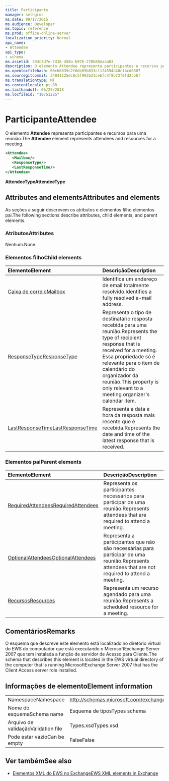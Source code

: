 ```yaml
---
title: Participante
manager: sethgros
ms.date: 09/17/2015
ms.audience: Developer
ms.topic: reference
ms.prod: office-online-server
localization_priority: Normal
api_name:
- Attendee
api_type:
- schema
ms.assetid: 393c3d7e-7416-458a-b976-270b88eaaa03
description: O elemento Attendee representa participantes e recursos para uma reunião.
ms.openlocfilehash: 60cb0839c2f6de69b833c11f4594d40c14cd8887
ms.sourcegitcommit: 34041125dc8c5f993b21cebfc4f8b72f0fd2cb6f
ms.translationtype: MT
ms.contentlocale: pt-BR
ms.lasthandoff: 06/25/2018
ms.locfileid: "19751225"
---
```

# <a name="attendee"></a><span data-ttu-id="e64c0-103">Participante</span><span class="sxs-lookup"><span data-stu-id="e64c0-103">Attendee</span></span>

<span data-ttu-id="e64c0-104">O elemento **Attendee** representa participantes e recursos para uma reunião.</span><span class="sxs-lookup"><span data-stu-id="e64c0-104">The **Attendee** element represents attendees and resources for a meeting.</span></span> 
  
```xml
<Attendee>
   <Mailbox/>
   <ResponseType/>
   <LastResponseTime/>
</Attendee>
```

 <span data-ttu-id="e64c0-105">**AttendeeType**</span><span class="sxs-lookup"><span data-stu-id="e64c0-105">**AttendeeType**</span></span>
## <a name="attributes-and-elements"></a><span data-ttu-id="e64c0-106">Attributes and elements</span><span class="sxs-lookup"><span data-stu-id="e64c0-106">Attributes and elements</span></span>

<span data-ttu-id="e64c0-107">As seções a seguir descrevem os atributos e elementos filho elementos pai.</span><span class="sxs-lookup"><span data-stu-id="e64c0-107">The following sections describe attributes, child elements, and parent elements.</span></span>
  
### <a name="attributes"></a><span data-ttu-id="e64c0-108">Atributos</span><span class="sxs-lookup"><span data-stu-id="e64c0-108">Attributes</span></span>

<span data-ttu-id="e64c0-109">Nenhum.</span><span class="sxs-lookup"><span data-stu-id="e64c0-109">None.</span></span>
  
### <a name="child-elements"></a><span data-ttu-id="e64c0-110">Elementos filho</span><span class="sxs-lookup"><span data-stu-id="e64c0-110">Child elements</span></span>

|<span data-ttu-id="e64c0-111">**Elemento**</span><span class="sxs-lookup"><span data-stu-id="e64c0-111">**Element**</span></span>|<span data-ttu-id="e64c0-112">**Descrição**</span><span class="sxs-lookup"><span data-stu-id="e64c0-112">**Description**</span></span>|
|:-----|:-----|
|[<span data-ttu-id="e64c0-113">Caixa de correio</span><span class="sxs-lookup"><span data-stu-id="e64c0-113">Mailbox</span></span>](mailbox.md) <br/> |<span data-ttu-id="e64c0-114">Identifica um endereço de email totalmente resolvido.</span><span class="sxs-lookup"><span data-stu-id="e64c0-114">Identifies a fully resolved e-mail address.</span></span>  <br/> |
|[<span data-ttu-id="e64c0-115">ResponseType</span><span class="sxs-lookup"><span data-stu-id="e64c0-115">ResponseType</span></span>](responsetype.md) <br/> |<span data-ttu-id="e64c0-116">Representa o tipo de destinatário resposta recebida para uma reunião.</span><span class="sxs-lookup"><span data-stu-id="e64c0-116">Represents the type of recipient response that is received for a meeting.</span></span> <span data-ttu-id="e64c0-117">Essa propriedade só é relevante para o item de calendário do organizador da reunião.</span><span class="sxs-lookup"><span data-stu-id="e64c0-117">This property is only relevant to a meeting organizer's calendar item.</span></span>  <br/> |
|[<span data-ttu-id="e64c0-118">LastResponseTime</span><span class="sxs-lookup"><span data-stu-id="e64c0-118">LastResponseTime</span></span>](lastresponsetime.md) <br/> |<span data-ttu-id="e64c0-119">Representa a data e hora da resposta mais recente que é recebida.</span><span class="sxs-lookup"><span data-stu-id="e64c0-119">Represents the date and time of the latest response that is received.</span></span>  <br/> |
   
### <a name="parent-elements"></a><span data-ttu-id="e64c0-120">Elementos pai</span><span class="sxs-lookup"><span data-stu-id="e64c0-120">Parent elements</span></span>

|<span data-ttu-id="e64c0-121">**Elemento**</span><span class="sxs-lookup"><span data-stu-id="e64c0-121">**Element**</span></span>|<span data-ttu-id="e64c0-122">**Descrição**</span><span class="sxs-lookup"><span data-stu-id="e64c0-122">**Description**</span></span>|
|:-----|:-----|
|[<span data-ttu-id="e64c0-123">RequiredAttendees</span><span class="sxs-lookup"><span data-stu-id="e64c0-123">RequiredAttendees</span></span>](requiredattendees.md) <br/> |<span data-ttu-id="e64c0-124">Representa os participantes necessários para participar de uma reunião.</span><span class="sxs-lookup"><span data-stu-id="e64c0-124">Represents attendees that are required to attend a meeting.</span></span>  <br/> |
|[<span data-ttu-id="e64c0-125">OptionalAttendees</span><span class="sxs-lookup"><span data-stu-id="e64c0-125">OptionalAttendees</span></span>](optionalattendees.md) <br/> |<span data-ttu-id="e64c0-126">Representa a participantes que não são necessárias para participar de uma reunião.</span><span class="sxs-lookup"><span data-stu-id="e64c0-126">Represents attendees that are not required to attend a meeting.</span></span>  <br/> |
|[<span data-ttu-id="e64c0-127">Recursos</span><span class="sxs-lookup"><span data-stu-id="e64c0-127">Resources</span></span>](resources.md) <br/> |<span data-ttu-id="e64c0-128">Representa um recurso agendado para uma reunião.</span><span class="sxs-lookup"><span data-stu-id="e64c0-128">Represents a scheduled resource for a meeting.</span></span>  <br/> |
   
## <a name="remarks"></a><span data-ttu-id="e64c0-129">Comentários</span><span class="sxs-lookup"><span data-stu-id="e64c0-129">Remarks</span></span>

<span data-ttu-id="e64c0-130">O esquema que descreve este elemento está localizado no diretório virtual do EWS do computador que está executando o MicrosoftExchange Server 2007 que tem instalada a função de servidor de Acesso para Cliente.</span><span class="sxs-lookup"><span data-stu-id="e64c0-130">The schema that describes this element is located in the EWS virtual directory of the computer that is running MicrosoftExchange Server 2007 that has the Client Access server role installed.</span></span>
  
## <a name="element-information"></a><span data-ttu-id="e64c0-131">Informações de elemento</span><span class="sxs-lookup"><span data-stu-id="e64c0-131">Element information</span></span>

|||
|:-----|:-----|
|<span data-ttu-id="e64c0-132">Namespace</span><span class="sxs-lookup"><span data-stu-id="e64c0-132">Namespace</span></span>  <br/> |http://schemas.microsoft.com/exchange/services/2006/types  <br/> |
|<span data-ttu-id="e64c0-133">Nome do esquema</span><span class="sxs-lookup"><span data-stu-id="e64c0-133">Schema name</span></span>  <br/> |<span data-ttu-id="e64c0-134">Esquema de tipos</span><span class="sxs-lookup"><span data-stu-id="e64c0-134">Types schema</span></span>  <br/> |
|<span data-ttu-id="e64c0-135">Arquivo de validação</span><span class="sxs-lookup"><span data-stu-id="e64c0-135">Validation file</span></span>  <br/> |<span data-ttu-id="e64c0-136">Types.xsd</span><span class="sxs-lookup"><span data-stu-id="e64c0-136">Types.xsd</span></span>  <br/> |
|<span data-ttu-id="e64c0-137">Pode estar vazio</span><span class="sxs-lookup"><span data-stu-id="e64c0-137">Can be empty</span></span>  <br/> |<span data-ttu-id="e64c0-138">False</span><span class="sxs-lookup"><span data-stu-id="e64c0-138">False</span></span>  <br/> |
   
## <a name="see-also"></a><span data-ttu-id="e64c0-139">Ver também</span><span class="sxs-lookup"><span data-stu-id="e64c0-139">See also</span></span>

- [<span data-ttu-id="e64c0-140">Elementos XML do EWS no Exchange</span><span class="sxs-lookup"><span data-stu-id="e64c0-140">EWS XML elements in Exchange</span></span>](ews-xml-elements-in-exchange.md)

